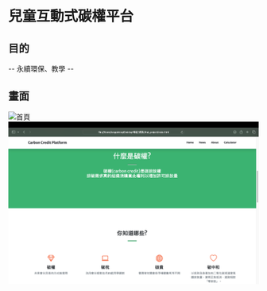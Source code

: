 # 兒童互動式碳權平台
## 目的 ##
-- 永續環保、教學 --

## 畫面 ##
![首頁](/imgs/home-page.png)
![關於頁面](/imgs/about-page.png)

